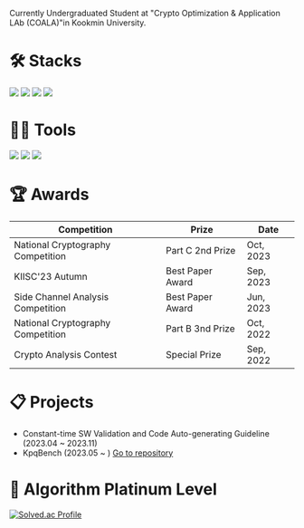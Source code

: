 Currently Undergraduated Student at "Crypto Optimization & Application LAb (COALA)"in Kookmin University.

# 🛠️ __Stacks__

 <img src="https://img.shields.io/badge/C-A8B9CC?style=flat-square&logo=C&logoColor=black"/> <img src="https://img.shields.io/badge/Assembly-007AAC?style=flat-square&logo=Assembly&logoColor=white"/> <img src="https://img.shields.io/badge/RISCV-283272?style=flat-square&logo=RISC-V&logoColor=black"/> <img src="https://img.shields.io/badge/Python-3766AB?style=flat-square&logo=Python&logoColor=white"/> 

# 💪🏼 __Tools__ 

<img src="https://img.shields.io/badge/Visual Studio Code-007ACC?style=flat-square&logo=Visual Studio Code&logoColor=white"/> <img src="https://img.shields.io/badge/Visual Studio-512BD4?style=flat-square&logo=Visual Studio&logoColor=white"/> <img src="https://img.shields.io/badge/GitHub-181717?style=flat-square&logo=GitHub&logoColor=white"/> 

# 🏆 __Awards__
|Competition|Prize|Date|
|------|---|---|
|National Cryptography Competition|Part C 2nd Prize|Oct, 2023|
|KIISC'23 Autumn|Best Paper Award|Sep, 2023|
|Side Channel Analysis Competition|Best Paper Award|Jun, 2023|
|National Cryptography Competition|Part B 3nd Prize|Oct, 2022|
|Crypto Analysis Contest|Special Prize|Sep, 2022|

# 📋 __Projects__
* Constant-time SW Validation and Code Auto-generating Guideline (2023.04 ~ 2023.11)
* KpqBench (2023.05 ~ ) [Go to repository](https://github.com/kpqclib/kpqclib)

# 🏅 __Algorithm Platinum Level__

[![Solved.ac Profile](http://mazassumnida.wtf/api/v2/generate_badge?boj=mike0726)](https://solved.ac/mike0726/)  
